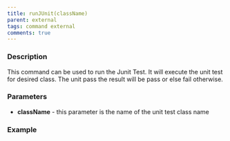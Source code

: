 ```yaml
---
title: runJUnit(className)
parent: external
tags: command external
comments: true
---
```



### Description
This command can be used to run the Junit Test. It will execute the unit test for desired class.
The unit pass the result will be pass or else fail otherwise.


### Parameters
- **className** \- this parameter is the name of the unit test class name


### Example

